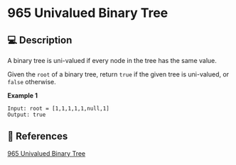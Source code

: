 # 965 Univalued Binary Tree

## 💻 Description

A binary tree is uni-valued if every node in the tree has the same value.

Given the `root` of a binary tree, return `true` if the given tree is uni-valued, or `false` otherwise.

**Example 1**

```
Input: root = [1,1,1,1,1,null,1]
Output: true
```

## 🔗 References

[965 Univalued Binary Tree](https://leetcode.com/problems/univalued-binary-tree/description/)

<!-- [965 Univalued Binary Tree explained by ]() -->
